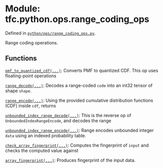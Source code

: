 
# Module: tfc.python.ops.range_coding_ops



Defined in [`python/ops/range_coding_ops.py`](https://github.com/tensorflow/compression/tree/master/python/ops/range_coding_ops.py).

<!-- Placeholder for "Used in" -->

Range coding operations.

## Functions

[`pmf_to_quantized_cdf(...)`](../../../tfc/pmf_to_quantized_cdf.md): Converts PMF to quantized CDF. This op uses floating-point operations

[`range_decode(...)`](../../../tfc/range_decode.md): Decodes a range-coded `code` into an int32 tensor of shape `shape`.

[`range_encode(...)`](../../../tfc/range_encode.md): Using the provided cumulative distribution functions (CDF) inside `cdf`, returns

[`unbounded_index_range_decode(...)`](../../../tfc/unbounded_index_range_decode.md): This is the reverse op of `UnboundedIndexRangeEncode`, and decodes the range

[`unbounded_index_range_encode(...)`](../../../tfc/unbounded_index_range_encode.md): Range encodes unbounded integer `data` using an indexed probability table.

[`check_array_fingerprint(...)`](../../../tfc/check_array_fingerprint.md): Computes the fingerprint of `input` and checks the computed value against

[`array_fingerprint(...)`](../../../tfc/array_fingerprint.md): Produces fingerprint of the input data.

